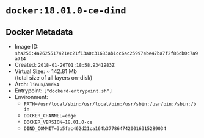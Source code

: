 # `docker:18.01.0-ce-dind`

## Docker Metadata

- Image ID: `sha256:4a2625517421ec21f13a0c31683ab1cc6ac259974be47ba7f2f86cb0c7a9a714`
- Created: `2018-01-26T01:18:58.9341983Z`
- Virtual Size: ~ 142.81 Mb  
  (total size of all layers on-disk)
- Arch: `linux`/`amd64`
- Entrypoint: `["dockerd-entrypoint.sh"]`
- Environment:
  - `PATH=/usr/local/sbin:/usr/local/bin:/usr/sbin:/usr/bin:/sbin:/bin`
  - `DOCKER_CHANNEL=edge`
  - `DOCKER_VERSION=18.01.0-ce`
  - `DIND_COMMIT=3b5fac462d21ca164b3778647420016315289034`
